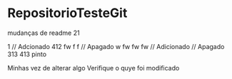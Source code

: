 # RepositorioTesteGit
mudanças de readme
21

1
// Adcionado
412
fw
f
f
// Apagado
w
fw
fw
fw
// Adicionado
// Apagado
313
413
pinto


Minhas vez de alterar algo
Verifique o quye foi modificado
